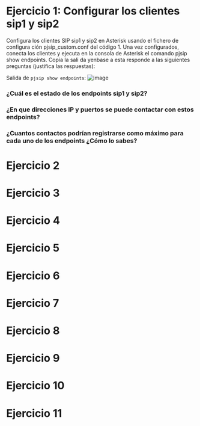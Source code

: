 # Ejercicio 1: Configurar los clientes sip1 y sip2

Configura los clientes SIP sip1 y sip2 en Asterisk usando el fichero de configura
ción pjsip_custom.conf del código 1. Una vez configurados, conecta los clientes y
 ejecuta en la consola de Asterisk el comando pjsip show endpoints. Copia la sali
da yenbase a esta responde a las siguientes preguntas (justifica las respuestas):

Salida de `pjsip show endpoints`:
![image](https://github.com/user-attachments/assets/70598723-0d30-4471-a50f-42ec4327e8e8)

### ¿Cuál es el estado de los endpoints sip1 y sip2?

### ¿En que direcciones IP y puertos se puede contactar con estos endpoints?

### ¿Cuantos contactos podrían registrarse como máximo para cada uno de los endpoints ¿Cómo lo sabes?

# Ejercicio 2
# Ejercicio 3
# Ejercicio 4
# Ejercicio 5
# Ejercicio 6
# Ejercicio 7
# Ejercicio 8
# Ejercicio 9
# Ejercicio 10
# Ejercicio 11
